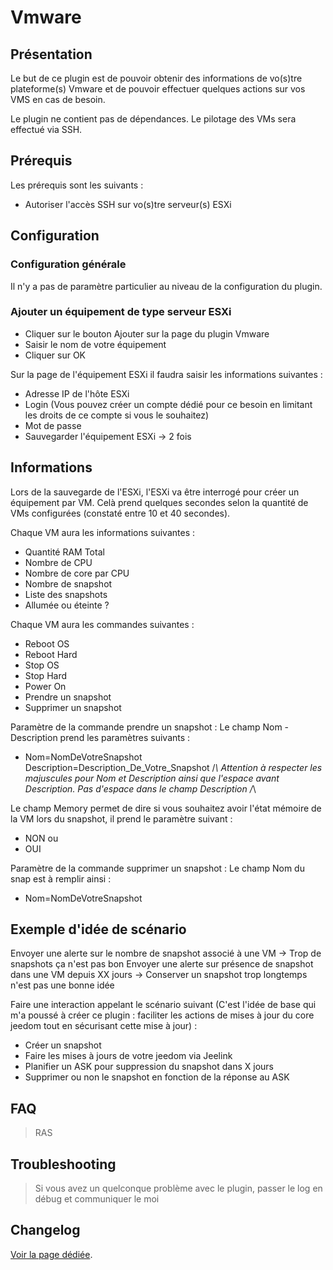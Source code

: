 # Vmware

## Présentation

Le but de ce plugin est de pouvoir obtenir des informations de vo(s)tre plateforme(s) Vmware et de pouvoir effectuer quelques actions sur vos VMS en cas de besoin.

Le plugin ne contient pas de dépendances.
Le pilotage des VMs sera effectué via SSH. 


## Prérequis 

Les prérequis sont les suivants : 
* Autoriser l'accès SSH sur vo(s)tre serveur(s) ESXi


## Configuration

### Configuration générale

Il n'y a pas de paramètre particulier au niveau de la configuration du plugin.

### Ajouter un équipement de type serveur ESXi

* Cliquer sur le bouton Ajouter sur la page du plugin Vmware
* Saisir le nom de votre équipement
* Cliquer sur OK

Sur la page de l'équipement ESXi il faudra saisir les informations suivantes :

* Adresse IP de l'hôte ESXi
* Login  (Vous pouvez créer un compte dédié pour ce besoin en limitant les droits de ce compte si vous le souhaitez)
* Mot de passe
* Sauvegarder l'équipement ESXi -> 2 fois


## Informations

Lors de la sauvegarde de l'ESXi, l'ESXi va être interrogé pour créer un équipement par VM. Celà prend quelques secondes selon la quantité de VMs configurées (constaté entre 10 et 40 secondes).

Chaque VM aura les informations suivantes :
* Quantité RAM Total
* Nombre de CPU
* Nombre de core par CPU
* Nombre de snapshot
* Liste des snapshots
* Allumée ou éteinte ?

Chaque VM aura les commandes suivantes :
* Reboot OS
* Reboot Hard
* Stop OS
* Stop Hard
* Power On
* Prendre un snapshot
* Supprimer un snapshot

Paramètre de la commande prendre un snapshot :
Le champ Nom - Description prend les paramètres suivants :
* Nom=NomDeVotreSnapshot Description=Description_De_Votre_Snapshot
/*\ Attention à respecter les majuscules pour Nom et Description ainsi que l'espace avant Description. Pas d'espace dans le champ Description /*\

Le champ Memory permet de dire si vous souhaitez avoir l'état mémoire de la VM lors du snapshot, il prend le paramètre suivant :
* NON
ou
* OUI

Paramètre de la commande supprimer un snapshot :
Le champ Nom du snap est à remplir ainsi :
* Nom=NomDeVotreSnapshot

## Exemple d'idée de scénario
Envoyer une alerte sur le nombre de snapshot associé à une VM -> Trop de snapshots ça n'est pas bon
Envoyer une alerte sur présence de snapshot dans une VM depuis XX jours -> Conserver un snapshot trop longtemps n'est pas une bonne idée

Faire une interaction appelant le scénario suivant (C'est l'idée de base qui m'a poussé à créer ce plugin : faciliter les actions de mises à jour du core jeedom tout en sécurisant cette mise à jour) :
* Créer un snapshot
* Faire les mises à jours de votre jeedom via Jeelink
* Planifier un ASK pour suppression du snapshot dans X jours
* Supprimer ou non le snapshot en fonction de la réponse au ASK


## FAQ

> RAS


## Troubleshooting

> Si vous avez un quelconque problème avec le plugin, passer le log en débug et communiquer le moi


## Changelog

[Voir la page dédiée](changelog.md).
